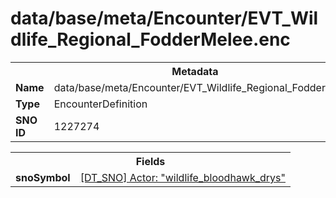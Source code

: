 <h1>data/base/meta/Encounter/EVT_Wildlife_Regional_FodderMelee.enc</h1><table><tr><th colspan="100%">Metadata</th></tr><tr><td><b>Name</b></td><td>data/base/meta/Encounter/EVT_Wildlife_Regional_FodderMelee.enc</td></tr><tr><td><b>Type</b></td><td>EncounterDefinition</td></tr><tr><td><b>SNO ID</b></td><td>1227274</td></tr></table>

<table><tr><th colspan="100%">Fields</th></tr><tr><td><b>snoSymbol</b></td><td><a href="..\Actor\wildlife_bloodhawk_drys.acr">[DT_SNO] Actor: "wildlife_bloodhawk_drys"</a></td></tr></table>

